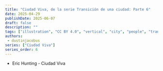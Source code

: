 ```yaml
---
title: "Ciudad Viva, de la serie Transición de una ciudad: Parte 6"
date: 2025-04-29
publishDate: 2025-06-07
draft: false
description: ""
tags: ["illustration", "CC BY 4.0", "vertical", "city", "people", "transport", "river"]
authors:
 - dustinjacobus
series: ["Ciudad Viva"]
series_order: 6
---
```


- Eric Hunting - Ciudad Viva
